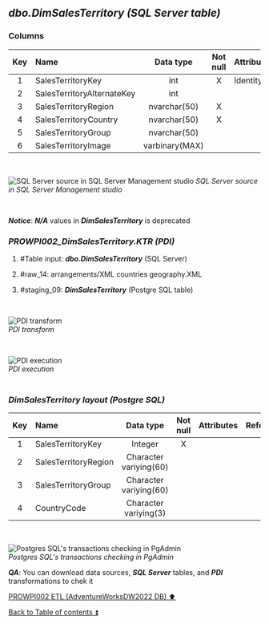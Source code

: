 ## **_dbo.DimSalesTerritory (SQL Server table)_**  

### Columns  

| Key	| Name                       | Data type      | Not null | Attributes | References            | Description |
| :-: | :------------------------- | :------------: | :------: | :--------- | :-------------------- | :-----------|
| 1   | SalesTerritoryKey          | int            | X        | Identity   |                       | PK          |
| 2   | SalesTerritoryAlternateKey | int            |          |            |                       | deprecated  |
| 3   | SalesTerritoryRegion       | nvarchar(50)   | X        |            |                       |             |
| 4   | SalesTerritoryCountry      | nvarchar(50)   | X        |            |                       |             |
| 5   | SalesTerritoryGroup        | nvarchar(50)   |          |            |                       |             |
| 6   | SalesTerritoryImage        | varbinary(MAX) |          |            |                       | deprecated  |

   <p><br></p>  

![SQL Server source in SQL Server Management studio](https://i.imgur.com/ZrlxLQB.png) 
_SQL Server source in SQL Server Management studio_  

   <p><br></p>  

**_Notice_**: **_N/A_** values in **_DimSalesTerritory_** is deprecated  

### **_PROWPI002\_DimSalesTerritory.KTR (PDI)_**   
1. #Table input: **_dbo.DimSalesTerritory_** (SQL Server)   
2. #raw_14: arrangements/XML countries geography.XML  
3. #staging_09: **_DimSalesTerritory_** (Postgre SQL table) 
 
   <p><br></p>  

  ![PDI transform](https://i.imgur.com/I9vysve.png)   
  _PDI transform_  

  <p><br></p>  

  ![PDI execution](https://i.imgur.com/S4As0gi.png)  
  _PDI execution_ 

### **_<p><br>DimSalesTerritory layout (Postgre SQL)</p>_**  

  | Key | Name                  | Data type             | Not null | Attributes | References            | Description  | Metadata |
  | :-: | :-------------------- | :-------------------: | :------: | :--------- | :-------------------- | :----------- | :------- |
  | 1   | SalesTerritoryKey     | Integer               | X        |            |                       | PK           |          |  
  | 2   | SalesTerritoryRegion  | Character variying(60)|          |            |                       |              |          |
  | 3   | SalesTerritoryGroup   | Character variying(60)|          |            |                       |              |          |
  | 4   | CountryCode           | Character variying(3) |          |            |                       | FK           |          |
  
   <p><br></p>  
 
  ![Postgres SQL's transactions checking in PgAdmin](https://i.imgur.com/NQUEYEj.png)  
  _Postgres SQL's transactions checking in PgAdmin_  

  **_QA_**: You can download data sources, **_SQL Server_** tables, and **_PDI_** transformations to chek it  

[PROWPI002 ETL (AdventureWorksDW2022 DB) :arrow_up:](prowpi002_etl_adventureworksdw2022_db.md)  

[Back to Table of contents :arrow_double_up:](../README.md)